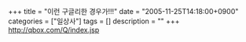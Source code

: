 +++
title = "이런 구글리한 경우가!!!"
date = "2005-11-25T14:18:00+0900"
categories = ["일상사"]
tags = []
description = ""
+++
<span class="copyright_entry" style="display:block;" title="이런 구글리한 경우가!!!@@**@@http://shed.egloos.com/1189476"></span>
<a href="http://qbox.com/Q/index.jsp">http://qbox.com/Q/index.jsp</a> 
<!--
       <rdf:RDF xmlns:rdf="http://www.w3.org/1999/02/22-rdf-syntax-ns#"
		    xmlns:dc="http://purl.org/dc/elements/1.1/"
		    xmlns:trackback="http://madskills.com/public/xml/rss/module/trackback/">
       <rdf:Description
	        rdf:about="http://shed.egloos.com/1189476"
	        dc:identifier="http://shed.egloos.com/1189476"
	        dc:title="이런 구글리한 경우가!!!"
	        trackback:ping="http://shed.egloos.com/tb/1189476"/>
       </rdf:RDF>
       -->

<ul></ul>